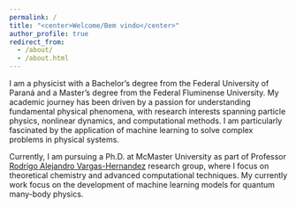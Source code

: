 ```yaml
---
permalink: /
title: "<center>Welcome/Bem vindo</center>"
author_profile: true
redirect_from: 
  - /about/
  - /about.html
---
```


I am a physicist with a Bachelor’s degree from the Federal University of Paraná and a Master’s degree from the Federal Fluminense University. My academic journey has been driven by a passion for understanding fundamental physical phenomena, with research interests spanning particle physics, nonlinear dynamics, and computational methods. I am particularly fascinated by the application of machine learning to solve complex problems in physical systems. 

Currently, I am pursuing a Ph.D. at McMaster University as part of Professor [Rodrigo Alejandro Vargas-Hernandez](https://chemai-lab.com/) research group, where I focus on theoretical chemistry and advanced computational techniques. My currently work focus on the development of machine learning models for quantum many-body physics.



